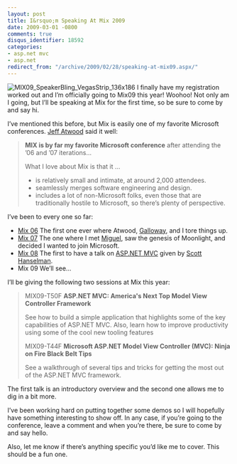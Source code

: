 ```yaml
---
layout: post
title: I&rsquo;m Speaking At Mix 2009
date: 2009-03-01 -0800
comments: true
disqus_identifier: 18592
categories:
- asp.net mvc
- asp.net
redirect_from: "/archive/2009/02/28/speaking-at-mix09.aspx/"
---
```


![MIX09\_SpeakerBling\_VegasStrip\_136x186](http://haacked.com/images/haacked_com/WindowsLiveWriter/ad105f84305f_1361F/MIX09_SpeakerBling_VegasStrip_136x186_3.jpg "MIX09_SpeakerBling_VegasStrip_136x186")
I finally have my registration worked out and I’m officially going to
Mix09 this year! Woohoo! Not only am I going, but I’ll be speaking at
Mix for the first time, so be sure to come by and say hi.

I’ve mentioned this before, but Mix is easily one of my favorite
Microsoft conferences. [Jeff
Atwood](http://codinghorror.com/ "CodingHorror") said it well:

> **MIX is by far my favorite Microsoft conference** after attending the
> ’06 and ’07 iterations...
>
> What I love about Mix is that it ...
>
> -   is relatively small and intimate, at around 2,000 attendees.
> -   seamlessly merges software engineering and design.
> -   includes a lot of non-Microsoft folks, even those that are
>     traditionally hostile to Microsoft, so there’s plenty of
>     perspective.

I’ve been to every one so far:

-   [Mix
    06](http://haacked.com/archive/2006/02/16/ReadyToMixItUp.aspx "Mix 06")
    The first one ever where Atwood,
    [Galloway](http://weblogs.asp.net/jgalloway/ "Jon Galloway"), and I
    tore things up.
-   [Mix
    07](http://haacked.com/archive/2007/05/02/mix07-pics-from-mix.aspx "Mix 07")
    The one where I met
    [Miguel](http://tirania.org/blog/ "Miguel de Icaza"), saw the
    genesis of Moonlight, and decided I wanted to join Microsoft.
-   [Mix
    08](http://haacked.com/archive/2008/03/08/back-from-mix-back-to-reality.aspx "Mix 08")
    The first to have a talk on [ASP.NET
    MVC](http://asp.net/mvc "ASP.NET Website") given by [Scott
    Hanselman](http://hanselman.com/blog/ "Scott Hanselman").
-   Mix 09 We’ll see…

I’ll be giving the following two sessions at Mix this year:

> MIX09-T50F **ASP.NET MVC: America's Next Top Model View Controller
> Framework**
>
> See how to build a simple application that highlights some of the key
> capabilities of ASP.NET MVC. Also, learn how to improve productivity
> using some of the cool new tooling features
>
> MIX09-T44F **Microsoft ASP.NET Model View Controller (MVC): Ninja on
> Fire Black Belt Tips**
>
> See a walkthrough of several tips and tricks for getting the most out
> of the ASP.NET MVC framework.

The first talk is an introductory overview and the second one allows me
to dig in a bit more.

I’ve been working hard on putting together some demos so I will
hopefully have something interesting to show off. In any case, if you’re
going to the conference, leave a comment and when you’re there, be sure
to come by and say hello.

Also, let me know if there’s anything specific you’d like me to cover.
This should be a fun one.


